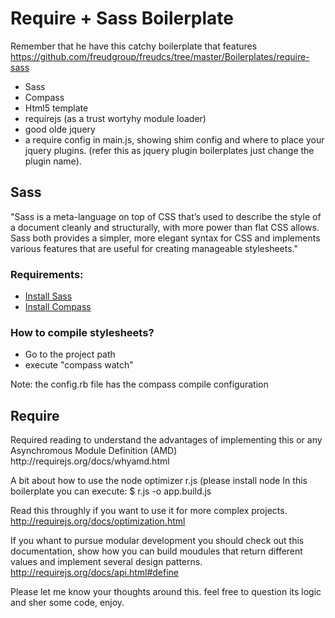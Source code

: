 <h1>Require + Sass Boilerplate</h1>

Remember that he have this catchy boilerplate that features
https://github.com/freudgroup/freudcs/tree/master/Boilerplates/require-sass
- Sass
- Compass
- Html5 template
- requirejs (as a trust wortyhy module loader)
- good olde jquery
- a require config in main.js, showing shim config and where to place your jquery plugins. (refer this as jquery plugin boilerplates just change the plugin name).


<h2>Sass</h2>

"Sass is a meta-language on top of CSS that’s used to describe the style of a document cleanly and structurally, with more power than flat CSS allows. Sass both provides a simpler, more elegant syntax for CSS and implements various features that are useful for creating manageable stylesheets."

<h3>Requirements:</h3>
<ul>
	<li><a href="http://sass-lang.com/tutorial.html">Install Sass </a></li> 
	<li><a href="http://compass-style.org/install/">Install Compass </a></li>
</ul>

<h3>How to compile stylesheets?</h3>

<ul>
	<li>Go to the project path</li> 
	<li>execute "compass watch"</li>
</ul>
Note: the config.rb file has the compass compile configuration

<h2> Require </h2>
Required reading to understand the advantages of implementing this or any Asynchromous Module Definition (AMD)
http://requirejs.org/docs/whyamd.html

A bit about how to use the node optimizer r.js (please install node
In this boilerplate you can execute:
$ r.js -o app.build.js

Read this throughly if you want to use it for more complex projects.
http://requirejs.org/docs/optimization.html

If you whant to pursue modular development you should check out this documentation, show how you can build moudules that return different values and implement several design patterns.
http://requirejs.org/docs/api.html#define

Please let me know your thoughts around this. 
feel free to question its logic and sher some code, enjoy.